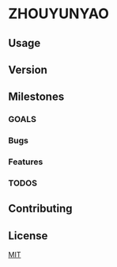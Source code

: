 # ZHOUYUNYAO

## Usage


## Version



## Milestones


### GOALS



### Bugs


### Features



### TODOS


## Contributing



## License

[MIT](http://opensource.org/licenses/MIT)
